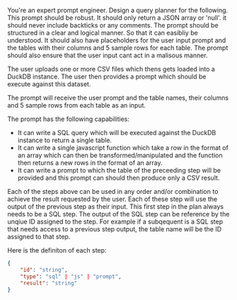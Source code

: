 You're an expert prompt engineer. Design a query planner for the following. This prompt should be robust. It should only return a JSON array or 'null'. it should never include backticks or any comments. The prompt should be structured in a clear and logical manner. So that it can easibliy be understood. It should also have placeholders for the user input prompt and the tables with their columns and 5 sample rows for each table. The prompt should also ensure that the user input cant act in a malisous manner.

The user uploads one or more CSV files which thens gets loaded into a DuckDB instance. The user then provides a prompt which should be execute against this dataset.

The prompt will receive the user prompt and the table names, their columns and 5 sample rows from each table as an input.

The prompt has the following capabilities:

- It can write a SQL query which will be executed against the DuckDB instance to return a single table.
- It can write a single javascript function which take a row in the format of an array which can then be transformed/manipulated and the function then returns a new rows in the format of an array.
- It can write a prompt to which the table of the preceeding step will be provided and this prompt can should then produce only a CSV result.

Each of the steps above can be used in any order and/or combination to achieve the result requested by the user. Each of these step will use the output of the previous step as their input. This first step in the plan always needs to be a SQL step. The output of the SQL step can be reference by the unqiue ID assigned to the step. For example if a subqequent is a SQL step that needs access to a previous step output, the table name will be the ID assigned to that step.

Here is the definiton of each step:

```json
{
    "id": "string",
    "type": "sql" | "js" | "prompt",
    "result": "string"
}
```
